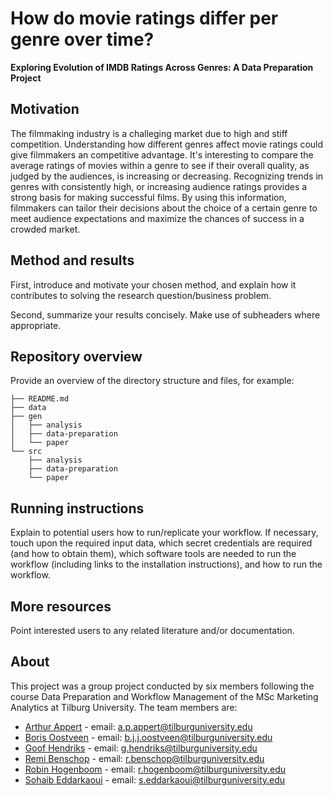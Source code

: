 # How do movie ratings differ per genre over time?

__Exploring Evolution of IMDB Ratings Across Genres: A Data Preparation Project__


## Motivation


The filmmaking industry is a challeging market due to high and stiff competition. Understanding how different genres affect movie ratings could give filmmakers an competitive advantage. It's interesting to compare the average ratings of movies within a genre to see if their overall quality, as judged by the audiences, is increasing or decreasing. Recognizing trends in genres with consistently high, or increasing audience ratings provides a strong basis for making successful films. By using this information, filmmakers can tailor their  decisions about the choice of a certain genre to meet audience expectations and maximize the chances of success in a crowded market. 


## Method and results

First, introduce and motivate your chosen method, and explain how it contributes to solving the research question/business problem.

Second, summarize your results concisely. Make use of subheaders where appropriate.


## Repository overview

Provide an overview of the directory structure and files, for example:

```
├── README.md
├── data
├── gen
│   ├── analysis
│   ├── data-preparation
│   └── paper
└── src
    ├── analysis
    ├── data-preparation
    └── paper
```

## Running instructions

Explain to potential users how to run/replicate your workflow. If necessary, touch upon the required input data, which secret credentials are required (and how to obtain them), which software tools are needed to run the workflow (including links to the installation instructions), and how to run the workflow.


## More resources

Point interested users to any related literature and/or documentation.


## About

This project was a group project conducted by six members following the course Data Preparation and Workflow Management of the MSc Marketing Analytics at Tilburg University. The team members are:
- [Arthur Appert](https://github.com/Arth77) - email: a.p.appert@tilburguniversity.edu 
- [Boris Oostveen](https://github.com/OostveenBoris) - email: b.j.j.oostveen@tilburguniversity.edu
- [Goof Hendriks](https://github.com/GoofHendriks) - email: g.hendriks@tilburguniversity.edu
- [Remi Benschop](https://github.com/RemiBenschop) - email: r.benschop@tilburguniversity.edu
- [Robin Hogenboom](https://github.com/robinhogenboom) - email: r.hogenboom@tilburguniversity.edu
- [Sohaib Eddarkaoui](https://github.com/SohaibEd) - email: s.eddarkaoui@tilburguniversity.edu

